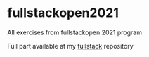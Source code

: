 # fullstackopen2021
All exercises from fullstackopen 2021 program

Full part available at my [fullstack](https://github.com/dianyehezkiel/fullstackopen) repository
